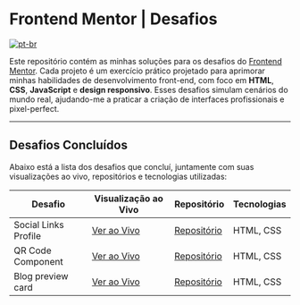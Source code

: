 # Frontend Mentor | Desafios
[![pt-br](https://img.shields.io/badge/lang-pt--br-green.svg)](README.pt-br.md)

Este repositório contém as minhas soluções para os desafios do [Frontend Mentor](https://www.frontendmentor.io). Cada projeto é um exercício prático projetado para aprimorar minhas habilidades de desenvolvimento front-end, com foco em **HTML**, **CSS**, **JavaScript** e **design responsivo**. Esses desafios simulam cenários do mundo real, ajudando-me a praticar a criação de interfaces profissionais e pixel-perfect.

---

## Desafios Concluídos  

Abaixo está a lista dos desafios que concluí, juntamente com suas visualizações ao vivo, repositórios e tecnologias utilizadas:

| Desafio | Visualização ao Vivo |Repositório | Tecnologias |
|---|---|---|---|
| Social Links Profile    | [Ver ao Vivo](https://ronogue.github.io/frontend-mentor-challenges/social-links-profile/) | [Repositório](https://github.com/ronogue/frontend-mentor-challenges/tree/main/social-links-profile) | HTML, CSS          |
| QR Code Component       | [Ver ao Vivo](https://ronogue.github.io/frontend-mentor-challenges/qr-code-component/)    | [Repositório](https://github.com/ronogue/frontend-mentor-challenges/tree/main/qr-code-component)    | HTML, CSS          |
| Blog preview card       | [Ver ao Vivo](https://ronogue.github.io/frontend-mentor-challenges/blog-preview-card/)    | [Repositório](https://github.com/ronogue/frontend-mentor-challenges/tree/main/blog-preview-card)    | HTML, CSS                    |
